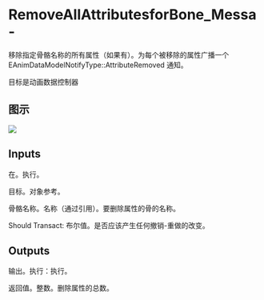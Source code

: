 # RemoveAllAttributesforBone_Messa-

移除指定骨骼名称的所有属性（如果有）。为每个被移除的属性广播一个 EAnimDataModelNotifyType::AttributeRemoved 通知。

目标是动画数据控制器

## 图示

![]($-20221218-18020752.png)

## Inputs

在。执行。

目标。对象参考。

骨骼名称。名称（通过引用）。要删除属性的骨的名称。

Should Transact: 布尔值。是否应该产生任何撤销-重做的改变。 

## Outputs

输出。执行：执行。

返回值。整数。删除属性的总数。
